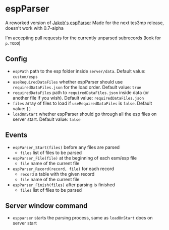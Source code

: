 # espParser

A reworked version of [Jakob's espParser](https://github.com/JakobCh/tes3mp_scripts/tree/master/espParser)
Made for the next tes3mp release, doesn't work with 0.7-alpha

I'm accepting pull requests for the currently unparsed subrecords (look for `p.TODO`)

## Config
* `espPath` path to the esp folder inside `server/data`. Default value: `custom/esps`
* `useRequiredDataFiles` whether espParser should use `requiredDataFiles.json` for the load order. Default value: `true`
* `requiredDataFiles` path to `requiredDataFiles.json` inside data (or another file if you wish). Default value: `requiredDataFiles.json`
* `files` array of files to load if `useRequiredDataFiles` is `false`. Default value: `[]`
* `loadOnStart` whether espParser should go through all the esp files on server start. Default value: `false`

## Events
* `espParser_Start(files)` before any files are parsed
  * `files` list of files to be parsed
* `espParser_File(file)` at the beginning of each esm/esp file
  * `file` name of the current file
* `espParser_Record(record, file)` for each record
  * `record` a table with the given record
  * `file` name of the current file
* `espParser_Finish(files)` after parsing is finished
  * `files` list of files to be parsed

## Server window command
* `espparser` starts the parsing process, same as `loadOnStart` does on server start